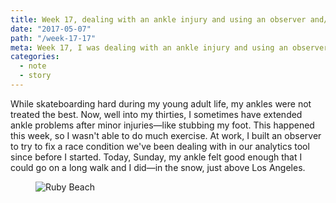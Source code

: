 ```yaml
---
title: Week 17, dealing with an ankle injury and using an observer and/or a mediator pattern
date: "2017-05-07"
path: "/week-17-17"
meta: Week 17, I was dealing with an ankle injury and using an observer to fix race conditions
categories:
  - note
  - story
---
```


While skateboarding hard during my young adult life, my ankles were not treated the best. Now, well into my thirties, I sometimes have extended ankle problems after minor injuries—like stubbing my foot. This happened this week, so I wasn't able to do much exercise. At work, I built an observer to try to fix a race condition we've been dealing with in our analytics tool since before I started. Today, Sunday, my ankle felt good enough that I could go on a long walk and I did—in the snow, just above Los Angeles.

<figure>
  <img src="https://yowainwright.imgix.net/wk-17/portrait.jpg?w=800&h=800&crop=focalpoint&auto=format" alt="Ruby Beach" />
</figure>
